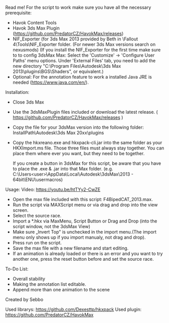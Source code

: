 Read me!
For the script to work make sure you have all the necessary prerequisite:

- Havok Content Tools 
- Havok 3ds Max Plugin (https://github.com/PredatorCZ/HavokMax/releases) 
- NIF_Exporter (for 3ds Max 2013 provided by Beth in \Fallout 4\Tools\NIF_Exporter folder. (For newer 3ds Max versions search on nexusmods) 
  (If you install the NIF_Exporter for the first time make sure to to config 3dsMax Max:
    Select the 'Customize' -> 'Configure User Paths' menu options.
	Under 'External Files' tab, you need to add the new directory "C:\Program Files\Autodesk\3ds Max 2013\plugins\BGS\Shaders\", or equivalent.)
- Optional: For the annotation feature to work a installed Java JRE is needed (https://www.java.com/en/).

Installation: 
- Close 3ds Max
- Use the 3dsMaxPlugin files included or download the latest release. ( https://github.com/PredatorCZ/HavokMax/releases )
- Copy the file for your 3dsMax version into the following folder: InstallPath\Autodesk\3ds Max 20xx\plugins
- Copy the hkxreano.exe and hkxpack-cli.jar into the same folder as your HKXImport.ms file. Those three files must always stay together. You can place them where ever you want, but they need to be together.
  
  If you create a button in 3dsMax for this script, be aware that you have to place the .exe & .jar into that Max folder.
  (e.g. C:\Users\<user>\AppData\Local\Autodesk\3dsMax\2013 - 64bit\ENU\usermacros\)
  
Usage:
Video: https://youtu.be/htTYy2-CwZE

- Open the max file included with this script: F4BipedCAT_2013.max. 
- Run the script via MAXScript menu or via drag and drop into the view screen. 
- Select the source race. 
- Import a *.hkx via MaxMenu, Script Button or Drag and Drop (into the script window, not the 3dsMax View)
- Make sure „Invert Top" is unchecked in the import menu.(The import menu only shows up if you import manualy, not drag and drop). 
- Press run on the script. 
- Save the max file with a new filename and start editing. 
- If an animation is already loaded or there is an error and you want to try another one, press the reset button before and set the source race. 

To-Do List:
- Overall stability
- Making the annotation list editable.
- Append more than one animation to the scene 

 Created by Sebbo 

 Used librarys: https://github.com/Dexesttp/hkxpack
 Used plugin: https://github.com/PredatorCZ/HavokMax